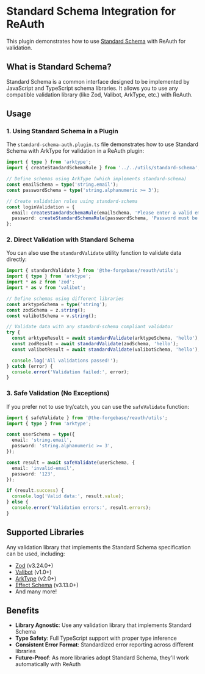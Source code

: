 # Standard Schema Integration for ReAuth

This plugin demonstrates how to use [Standard Schema](https://standardschema.dev/) with ReAuth for validation.

## What is Standard Schema?

Standard Schema is a common interface designed to be implemented by JavaScript and TypeScript schema libraries. It allows you to use any compatible validation library (like Zod, Valibot, ArkType, etc.) with ReAuth.

## Usage

### 1. Using Standard Schema in a Plugin

The `standard-schema-auth.plugin.ts` file demonstrates how to use Standard Schema with ArkType for validation in a ReAuth plugin:

```typescript
import { type } from 'arktype';
import { createStandardSchemaRule } from '../../utils/standard-schema';

// Define schemas using ArkType (which implements standard-schema)
const emailSchema = type('string.email');
const passwordSchema = type('string.alphanumeric >= 3');

// Create validation rules using standard-schema
const loginValidation = {
  email: createStandardSchemaRule(emailSchema, 'Please enter a valid email address'),
  password: createStandardSchemaRule(passwordSchema, 'Password must be at least 8 characters'),
};
```

### 2. Direct Validation with Standard Schema

You can also use the `standardValidate` utility function to validate data directly:

```typescript
import { standardValidate } from '@the-forgebase/reauth/utils';
import { type } from 'arktype';
import * as z from 'zod';
import * as v from 'valibot';

// Define schemas using different libraries
const arktypeSchema = type('string');
const zodSchema = z.string();
const valibotSchema = v.string();

// Validate data with any standard-schema compliant validator
try {
  const arktypeResult = await standardValidate(arktypeSchema, 'hello');
  const zodResult = await standardValidate(zodSchema, 'hello');
  const valibotResult = await standardValidate(valibotSchema, 'hello');

  console.log('All validations passed!');
} catch (error) {
  console.error('Validation failed:', error);
}
```

### 3. Safe Validation (No Exceptions)

If you prefer not to use try/catch, you can use the `safeValidate` function:

```typescript
import { safeValidate } from '@the-forgebase/reauth/utils';
import { type } from 'arktype';

const userSchema = type({
  email: 'string.email',
  password: 'string.alphanumeric >= 3',
});

const result = await safeValidate(userSchema, {
  email: 'invalid-email',
  password: '123',
});

if (result.success) {
  console.log('Valid data:', result.value);
} else {
  console.error('Validation errors:', result.errors);
}
```

## Supported Libraries

Any validation library that implements the Standard Schema specification can be used, including:

- [Zod](https://zod.dev) (v3.24.0+)
- [Valibot](https://valibot.dev/) (v1.0+)
- [ArkType](https://arktype.io/) (v2.0+)
- [Effect Schema](https://effect.website/docs/schema/introduction/) (v3.13.0+)
- And many more!

## Benefits

- **Library Agnostic**: Use any validation library that implements Standard Schema
- **Type Safety**: Full TypeScript support with proper type inference
- **Consistent Error Format**: Standardized error reporting across different libraries
- **Future-Proof**: As more libraries adopt Standard Schema, they'll work automatically with ReAuth
